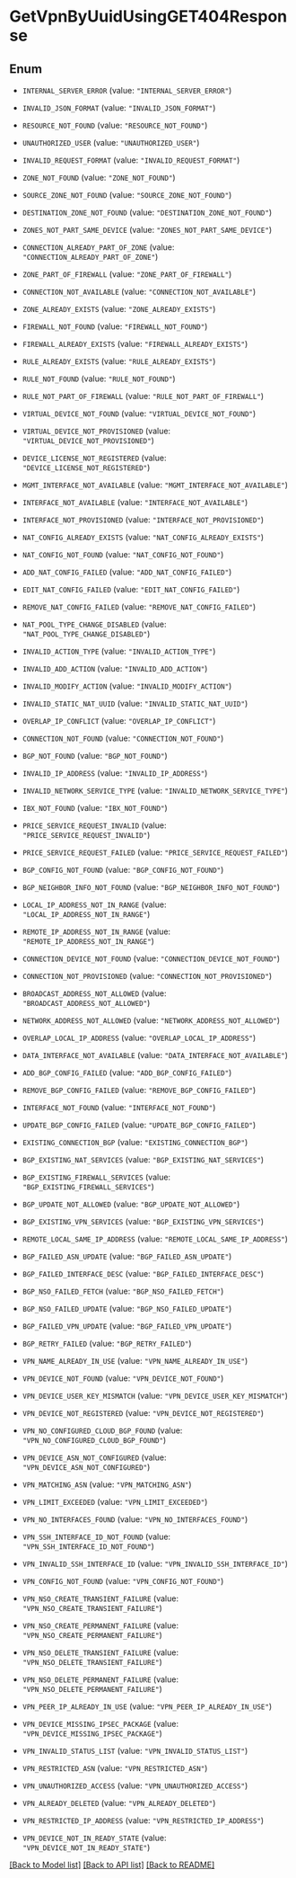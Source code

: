 # GetVpnByUuidUsingGET404Response

## Enum


* `INTERNAL_SERVER_ERROR` (value: `"INTERNAL_SERVER_ERROR"`)

* `INVALID_JSON_FORMAT` (value: `"INVALID_JSON_FORMAT"`)

* `RESOURCE_NOT_FOUND` (value: `"RESOURCE_NOT_FOUND"`)

* `UNAUTHORIZED_USER` (value: `"UNAUTHORIZED_USER"`)

* `INVALID_REQUEST_FORMAT` (value: `"INVALID_REQUEST_FORMAT"`)

* `ZONE_NOT_FOUND` (value: `"ZONE_NOT_FOUND"`)

* `SOURCE_ZONE_NOT_FOUND` (value: `"SOURCE_ZONE_NOT_FOUND"`)

* `DESTINATION_ZONE_NOT_FOUND` (value: `"DESTINATION_ZONE_NOT_FOUND"`)

* `ZONES_NOT_PART_SAME_DEVICE` (value: `"ZONES_NOT_PART_SAME_DEVICE"`)

* `CONNECTION_ALREADY_PART_OF_ZONE` (value: `"CONNECTION_ALREADY_PART_OF_ZONE"`)

* `ZONE_PART_OF_FIREWALL` (value: `"ZONE_PART_OF_FIREWALL"`)

* `CONNECTION_NOT_AVAILABLE` (value: `"CONNECTION_NOT_AVAILABLE"`)

* `ZONE_ALREADY_EXISTS` (value: `"ZONE_ALREADY_EXISTS"`)

* `FIREWALL_NOT_FOUND` (value: `"FIREWALL_NOT_FOUND"`)

* `FIREWALL_ALREADY_EXISTS` (value: `"FIREWALL_ALREADY_EXISTS"`)

* `RULE_ALREADY_EXISTS` (value: `"RULE_ALREADY_EXISTS"`)

* `RULE_NOT_FOUND` (value: `"RULE_NOT_FOUND"`)

* `RULE_NOT_PART_OF_FIREWALL` (value: `"RULE_NOT_PART_OF_FIREWALL"`)

* `VIRTUAL_DEVICE_NOT_FOUND` (value: `"VIRTUAL_DEVICE_NOT_FOUND"`)

* `VIRTUAL_DEVICE_NOT_PROVISIONED` (value: `"VIRTUAL_DEVICE_NOT_PROVISIONED"`)

* `DEVICE_LICENSE_NOT_REGISTERED` (value: `"DEVICE_LICENSE_NOT_REGISTERED"`)

* `MGMT_INTERFACE_NOT_AVAILABLE` (value: `"MGMT_INTERFACE_NOT_AVAILABLE"`)

* `INTERFACE_NOT_AVAILABLE` (value: `"INTERFACE_NOT_AVAILABLE"`)

* `INTERFACE_NOT_PROVISIONED` (value: `"INTERFACE_NOT_PROVISIONED"`)

* `NAT_CONFIG_ALREADY_EXISTS` (value: `"NAT_CONFIG_ALREADY_EXISTS"`)

* `NAT_CONFIG_NOT_FOUND` (value: `"NAT_CONFIG_NOT_FOUND"`)

* `ADD_NAT_CONFIG_FAILED` (value: `"ADD_NAT_CONFIG_FAILED"`)

* `EDIT_NAT_CONFIG_FAILED` (value: `"EDIT_NAT_CONFIG_FAILED"`)

* `REMOVE_NAT_CONFIG_FAILED` (value: `"REMOVE_NAT_CONFIG_FAILED"`)

* `NAT_POOL_TYPE_CHANGE_DISABLED` (value: `"NAT_POOL_TYPE_CHANGE_DISABLED"`)

* `INVALID_ACTION_TYPE` (value: `"INVALID_ACTION_TYPE"`)

* `INVALID_ADD_ACTION` (value: `"INVALID_ADD_ACTION"`)

* `INVALID_MODIFY_ACTION` (value: `"INVALID_MODIFY_ACTION"`)

* `INVALID_STATIC_NAT_UUID` (value: `"INVALID_STATIC_NAT_UUID"`)

* `OVERLAP_IP_CONFLICT` (value: `"OVERLAP_IP_CONFLICT"`)

* `CONNECTION_NOT_FOUND` (value: `"CONNECTION_NOT_FOUND"`)

* `BGP_NOT_FOUND` (value: `"BGP_NOT_FOUND"`)

* `INVALID_IP_ADDRESS` (value: `"INVALID_IP_ADDRESS"`)

* `INVALID_NETWORK_SERVICE_TYPE` (value: `"INVALID_NETWORK_SERVICE_TYPE"`)

* `IBX_NOT_FOUND` (value: `"IBX_NOT_FOUND"`)

* `PRICE_SERVICE_REQUEST_INVALID` (value: `"PRICE_SERVICE_REQUEST_INVALID"`)

* `PRICE_SERVICE_REQUEST_FAILED` (value: `"PRICE_SERVICE_REQUEST_FAILED"`)

* `BGP_CONFIG_NOT_FOUND` (value: `"BGP_CONFIG_NOT_FOUND"`)

* `BGP_NEIGHBOR_INFO_NOT_FOUND` (value: `"BGP_NEIGHBOR_INFO_NOT_FOUND"`)

* `LOCAL_IP_ADDRESS_NOT_IN_RANGE` (value: `"LOCAL_IP_ADDRESS_NOT_IN_RANGE"`)

* `REMOTE_IP_ADDRESS_NOT_IN_RANGE` (value: `"REMOTE_IP_ADDRESS_NOT_IN_RANGE"`)

* `CONNECTION_DEVICE_NOT_FOUND` (value: `"CONNECTION_DEVICE_NOT_FOUND"`)

* `CONNECTION_NOT_PROVISIONED` (value: `"CONNECTION_NOT_PROVISIONED"`)

* `BROADCAST_ADDRESS_NOT_ALLOWED` (value: `"BROADCAST_ADDRESS_NOT_ALLOWED"`)

* `NETWORK_ADDRESS_NOT_ALLOWED` (value: `"NETWORK_ADDRESS_NOT_ALLOWED"`)

* `OVERLAP_LOCAL_IP_ADDRESS` (value: `"OVERLAP_LOCAL_IP_ADDRESS"`)

* `DATA_INTERFACE_NOT_AVAILABLE` (value: `"DATA_INTERFACE_NOT_AVAILABLE"`)

* `ADD_BGP_CONFIG_FAILED` (value: `"ADD_BGP_CONFIG_FAILED"`)

* `REMOVE_BGP_CONFIG_FAILED` (value: `"REMOVE_BGP_CONFIG_FAILED"`)

* `INTERFACE_NOT_FOUND` (value: `"INTERFACE_NOT_FOUND"`)

* `UPDATE_BGP_CONFIG_FAILED` (value: `"UPDATE_BGP_CONFIG_FAILED"`)

* `EXISTING_CONNECTION_BGP` (value: `"EXISTING_CONNECTION_BGP"`)

* `BGP_EXISTING_NAT_SERVICES` (value: `"BGP_EXISTING_NAT_SERVICES"`)

* `BGP_EXISTING_FIREWALL_SERVICES` (value: `"BGP_EXISTING_FIREWALL_SERVICES"`)

* `BGP_UPDATE_NOT_ALLOWED` (value: `"BGP_UPDATE_NOT_ALLOWED"`)

* `BGP_EXISTING_VPN_SERVICES` (value: `"BGP_EXISTING_VPN_SERVICES"`)

* `REMOTE_LOCAL_SAME_IP_ADDRESS` (value: `"REMOTE_LOCAL_SAME_IP_ADDRESS"`)

* `BGP_FAILED_ASN_UPDATE` (value: `"BGP_FAILED_ASN_UPDATE"`)

* `BGP_FAILED_INTERFACE_DESC` (value: `"BGP_FAILED_INTERFACE_DESC"`)

* `BGP_NSO_FAILED_FETCH` (value: `"BGP_NSO_FAILED_FETCH"`)

* `BGP_NSO_FAILED_UPDATE` (value: `"BGP_NSO_FAILED_UPDATE"`)

* `BGP_FAILED_VPN_UPDATE` (value: `"BGP_FAILED_VPN_UPDATE"`)

* `BGP_RETRY_FAILED` (value: `"BGP_RETRY_FAILED"`)

* `VPN_NAME_ALREADY_IN_USE` (value: `"VPN_NAME_ALREADY_IN_USE"`)

* `VPN_DEVICE_NOT_FOUND` (value: `"VPN_DEVICE_NOT_FOUND"`)

* `VPN_DEVICE_USER_KEY_MISMATCH` (value: `"VPN_DEVICE_USER_KEY_MISMATCH"`)

* `VPN_DEVICE_NOT_REGISTERED` (value: `"VPN_DEVICE_NOT_REGISTERED"`)

* `VPN_NO_CONFIGURED_CLOUD_BGP_FOUND` (value: `"VPN_NO_CONFIGURED_CLOUD_BGP_FOUND"`)

* `VPN_DEVICE_ASN_NOT_CONFIGURED` (value: `"VPN_DEVICE_ASN_NOT_CONFIGURED"`)

* `VPN_MATCHING_ASN` (value: `"VPN_MATCHING_ASN"`)

* `VPN_LIMIT_EXCEEDED` (value: `"VPN_LIMIT_EXCEEDED"`)

* `VPN_NO_INTERFACES_FOUND` (value: `"VPN_NO_INTERFACES_FOUND"`)

* `VPN_SSH_INTERFACE_ID_NOT_FOUND` (value: `"VPN_SSH_INTERFACE_ID_NOT_FOUND"`)

* `VPN_INVALID_SSH_INTERFACE_ID` (value: `"VPN_INVALID_SSH_INTERFACE_ID"`)

* `VPN_CONFIG_NOT_FOUND` (value: `"VPN_CONFIG_NOT_FOUND"`)

* `VPN_NSO_CREATE_TRANSIENT_FAILURE` (value: `"VPN_NSO_CREATE_TRANSIENT_FAILURE"`)

* `VPN_NSO_CREATE_PERMANENT_FAILURE` (value: `"VPN_NSO_CREATE_PERMANENT_FAILURE"`)

* `VPN_NSO_DELETE_TRANSIENT_FAILURE` (value: `"VPN_NSO_DELETE_TRANSIENT_FAILURE"`)

* `VPN_NSO_DELETE_PERMANENT_FAILURE` (value: `"VPN_NSO_DELETE_PERMANENT_FAILURE"`)

* `VPN_PEER_IP_ALREADY_IN_USE` (value: `"VPN_PEER_IP_ALREADY_IN_USE"`)

* `VPN_DEVICE_MISSING_IPSEC_PACKAGE` (value: `"VPN_DEVICE_MISSING_IPSEC_PACKAGE"`)

* `VPN_INVALID_STATUS_LIST` (value: `"VPN_INVALID_STATUS_LIST"`)

* `VPN_RESTRICTED_ASN` (value: `"VPN_RESTRICTED_ASN"`)

* `VPN_UNAUTHORIZED_ACCESS` (value: `"VPN_UNAUTHORIZED_ACCESS"`)

* `VPN_ALREADY_DELETED` (value: `"VPN_ALREADY_DELETED"`)

* `VPN_RESTRICTED_IP_ADDRESS` (value: `"VPN_RESTRICTED_IP_ADDRESS"`)

* `VPN_DEVICE_NOT_IN_READY_STATE` (value: `"VPN_DEVICE_NOT_IN_READY_STATE"`)


[[Back to Model list]](../README.md#documentation-for-models) [[Back to API list]](../README.md#documentation-for-api-endpoints) [[Back to README]](../README.md)


